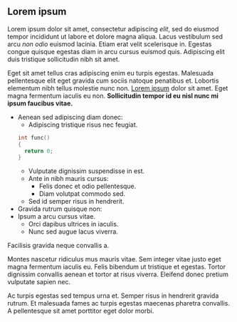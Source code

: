 Lorem ipsum
-----------

Lorem ipsum dolor sit amet, consectetur adipiscing *elit*, sed do eiusmod tempor incididunt ut labore et dolore magna aliqua. Lacus vestibulum sed arcu *non odio* euismod lacinia. Etiam erat velit scelerisque in. Egestas congue quisque egestas diam in arcu cursus euismod quis. Adipiscing elit duis tristique sollicitudin nibh sit amet.

Eget sit amet tellus cras adipiscing enim eu turpis egestas. Malesuada pellentesque elit eget gravida cum sociis natoque penatibus et. Lobortis elementum nibh tellus molestie nunc non. [Lorem ipsum](https://en.wikipedia.org/wiki/Lorem_ipsum) dolor sit amet. Eget magna fermentum iaculis eu non. **Sollicitudin tempor id eu nisl nunc mi ipsum faucibus vitae.**

* Aenean sed adipiscing diam donec:
  - Adipiscing tristique risus nec feugiat.
  ```cpp
  int func()
  {
    return 0;
  }
  ```
  - Vulputate dignissim suspendisse in est.
  - Ante in nibh mauris cursus:
    + Felis donec et odio pellentesque.
    + Diam volutpat commodo sed.
  - Sed id semper risus in hendrerit.
* Gravida rutrum quisque non:
* Ipsum a arcu cursus vitae.
  - Orci dapibus ultrices in iaculis.
  - Nunc sed augue lacus viverra.

Facilisis gravida neque convallis a.

Montes nascetur ridiculus mus mauris vitae. Sem integer vitae justo eget magna fermentum iaculis eu. Felis bibendum ut tristique et egestas. Tortor dignissim convallis aenean et tortor at risus viverra. Eleifend donec pretium vulputate sapien nec.

Ac turpis egestas sed tempus urna et. Semper risus in hendrerit gravida rutrum. Et malesuada fames ac turpis egestas maecenas pharetra convallis. A pellentesque sit amet porttitor eget dolor morbi.